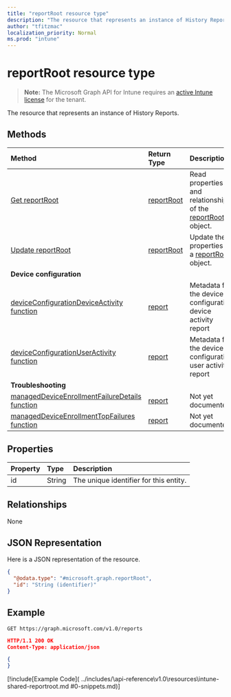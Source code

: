 ```yaml
---
title: "reportRoot resource type"
description: "The resource that represents an instance of History Reports."
author: "tfitzmac"
localization_priority: Normal
ms.prod: "intune"
---
```


# reportRoot resource type

> **Note:** The Microsoft Graph API for Intune requires an [active Intune license](https://go.microsoft.com/fwlink/?linkid=839381) for the tenant.

The resource that represents an instance of History Reports.

## Methods
|Method|Return Type|Description|
|:---|:---|:---|
|[Get reportRoot](../api/intune-shared-reportroot-get.md)|[reportRoot](../resources/intune-shared-reportroot.md)|Read properties and relationships of the [reportRoot](../resources/intune-shared-reportroot.md) object.|
|[Update reportRoot](../api/intune-shared-reportroot-update.md)|[reportRoot](../resources/intune-shared-reportroot.md)|Update the properties of a [reportRoot](../resources/intune-shared-reportroot.md) object.|
|**Device configuration**|
|[deviceConfigurationDeviceActivity function](../api/intune-shared-reportroot-deviceconfigurationdeviceactivity.md)|[report](../resources/intune-shared-report.md)|Metadata for the device configuration device activity report|
|[deviceConfigurationUserActivity function](../api/intune-shared-reportroot-deviceconfigurationuseractivity.md)|[report](../resources/intune-shared-report.md)|Metadata for the device configuration user activity report|
|**Troubleshooting**|
|[managedDeviceEnrollmentFailureDetails function](../api/intune-shared-reportroot-manageddeviceenrollmentfailuredetails.md)|[report](../resources/intune-shared-report.md)|Not yet documented.|
|[managedDeviceEnrollmentTopFailures function](../api/intune-shared-reportroot-manageddeviceenrollmenttopfailures.md)|[report](../resources/intune-shared-report.md)|Not yet documented.|


## Properties
|Property|Type|Description|
|:---|:---|:---|
|id|String|The unique identifier for this entity.|

## Relationships
None

## JSON Representation
Here is a JSON representation of the resource.
<!--{
  "blockType": "resource",
  "baseType": "microsoft.graph.entity",
  "keyProperty": "id",
  "@odata.type": "microsoft.graph.reportRoot"
}-->
``` json
{
  "@odata.type": "#microsoft.graph.reportRoot",
  "id": "String (identifier)"
}
```

## Example

<!--{"blockType": "request"}-->
```http
GET https://graph.microsoft.com/v1.0/reports
```

<!--{"blockType": "response", "truncated": true, "@odata.type": "microsoft.graph.reportRoot"}-->
```json
HTTP/1.1 200 OK
Content-Type: application/json

{
}
```
[!include[Example Code]( ../includes/\api-reference\v1.0\resources\intune-shared-reportroot.md #0-snippets.md)]
